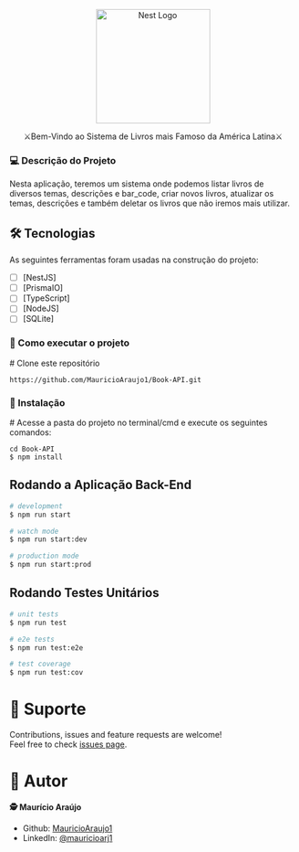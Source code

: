 <p align="center">
  <a href="http://nestjs.com/" target="blank"><img src="https://nestjs.com/img/logo-small.svg" width="200" alt="Nest Logo" /></a>
</p>

[circleci-image]: https://img.shields.io/circleci/build/github/nestjs/nest/master?token=abc123def456
[circleci-url]: https://circleci.com/gh/nestjs/nest

</p>
  <!--[![Backers on Open Collective](https://opencollective.com/nest/backers/badge.svg)](https://opencollective.com/nest#backer)
  [![Sponsors on Open Collective](https://opencollective.com/nest/sponsors/badge.svg)](https://opencollective.com/nest#sponsor)-->
<p align="center" dir="auto">⚔Bem-Vindo ao Sistema de Livros mais Famoso da América Latina⚔</p>

<h3>💻 Descrição do Projeto</h3>

Nesta aplicação, teremos um sistema onde podemos listar livros de diversos temas, descrições e bar_code, criar novos livros, atualizar os temas, descrições e também deletar os livros que não iremos mais utilizar. 

## 🛠 Tecnologias

As seguintes ferramentas foram usadas na construção do projeto:

- [ ] [NestJS]
- [ ] [PrismaIO]
- [ ] [TypeScript]
- [ ] [NodeJS]
- [ ] [SQLite]

<h3>🚀 Como executar o projeto</h3>

<span class="pl-c"><span class="pl-c">#</span> Clone este repositório</span>

```
https://github.com/MauricioAraujo1/Book-API.git
```

<h3>🧭 Instalação</h3>

<span class="pl-c"><span class="pl-c">#</span> Acesse a pasta do projeto no terminal/cmd e execute os seguintes comandos:</span>

```
cd Book-API
$ npm install
```

## Rodando a Aplicação Back-End

```bash
# development
$ npm run start

# watch mode
$ npm run start:dev

# production mode
$ npm run start:prod
```

## Rodando Testes Unitários

```bash
# unit tests
$ npm run test

# e2e tests
$ npm run test:e2e

# test coverage
$ npm run test:cov
```

# 🤝 Suporte 
Contributions, issues and feature requests are welcome!<br />Feel free to check [issues page](https://github.com/MauricioAraujo1/Book-API/issues).

# 👤 Autor
**🕵 Maurício Araújo**

* Github: [MauricioAraujo1](https://github.com/MauricioAraujo1)
* LinkedIn: [@mauricioarj1](https://linkedin.com/in/mauricioarj1)


